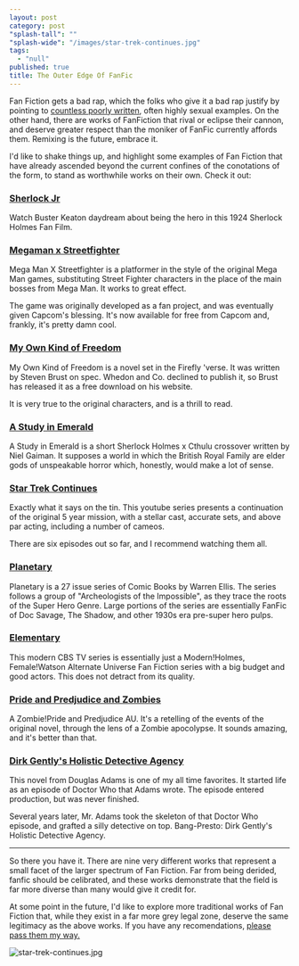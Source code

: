 ```yaml
---
layout: post
category: post
"splash-tall": ""
"splash-wide": "/images/star-trek-continues.jpg"
tags: 
  - "null"
published: true
title: The Outer Edge Of FanFic
---
```




Fan Fiction gets a bad rap, which the folks who give it a bad rap justify by pointing to [countless poorly written](https://en.wikipedia.org/wiki/Sturgeon%27s_law), often highly sexual examples. On the other hand, there are works of FanFiction that rival or eclipse their cannon, and deserve greater respect than the moniker of FanFic currently affords them. Remixing is the future, embrace it. 

I'd like to shake things up, and highlight some examples of Fan Fiction that have already ascended beyond the current confines of the conotations of the form, to stand as worthwhile works on their own. Check it out: 

### [Sherlock Jr](https://www.youtube.com/watch?v=WlJmtedcnp4)

Watch Buster Keaton daydream about being the hero in this 1924 Sherlock Holmes Fan Film. 

### [Megaman x Streetfighter](http://www.capcom-unity.com/mega_man)

Mega Man X Streetfighter is a platformer in the style of the original Mega Man games, substituting Street Fighter characters in the place of the main bosses from Mega Man. It works to great effect. 

The game was originally developed as a fan project, and was eventually given Capcom's blessing. It's now available for free from Capcom and, frankly, it's pretty damn cool. 

### [My Own Kind of Freedom](http://www.dreamcafe.com/wp-content/uploads/2012/10/My-Own-Kind-of-Freedom-Steven-Brust.pdf)

My Own Kind of Freedom is a novel set in the Firefly 'verse. It was written by Steven Brust on spec. Whedon and Co. declined to publish it, so Brust has released it as a free download on his website. 

It is very true to the original characters, and is a thrill to read. 

### [A Study in Emerald](http://www.neilgaiman.com/mediafiles/exclusive/shortstories/emerald.pdf)

A Study in Emerald is a short Sherlock Holmes x Cthulu crossover written by Niel Gaiman. It supposes a world in which the British Royal Family are elder gods of unspeakable horror which, honestly, would make a lot of sense. 

### [Star Trek Continues](http://www.startrekcontinues.com/episodes.html)

Exactly what it says on the tin. This youtube series presents a continuation of the original 5 year mission, with a stellar cast, accurate sets, and above par acting, including a number of cameos. 

There are six episodes out so far, and I recommend watching them all. 

### [Planetary](https://en.wikipedia.org/wiki/Planetary_(comics))

Planetary is a 27 issue series of Comic Books by Warren Ellis. The series follows a group of "Archeologists of the Impossible", as they trace the roots of the Super Hero Genre. Large portions of the series are essentially FanFic of Doc Savage, The Shadow, and other 1930s era pre-super hero pulps. 

### [Elementary](https://en.wikipedia.org/wiki/Elementary_(TV_series))

This modern CBS TV series is essentially just a Modern!Holmes, Female!Watson Alternate Universe Fan Fiction series with a big budget and good actors. This does not detract from its quality. 

### [Pride and Predjudice and Zombies](https://en.wikipedia.org/wiki/Pride_and_Prejudice_and_Zombies)
A Zombie!Pride and Predjudice AU. It's a retelling of the events of the original novel, through the lens of a Zombie apocolypse. It sounds amazing, and it's better than that. 

### [Dirk Gently's Holistic Detective Agency](https://en.wikipedia.org/wiki/Dirk_Gently%27s_Holistic_Detective_Agency) 

This novel from Douglas Adams is one of my all time favorites. It started life as an episode of Doctor Who that Adams wrote. The episode entered production, but was never finished. 

Several years later, Mr. Adams took the skeleton of that Doctor Who episode, and grafted a silly detective on top. Bang-Presto: Dirk Gently's Holistic Detective Agency. 

------

So there you have it. There are nine very different works that represent a small facet of the larger spectrum of Fan Fiction. Far from being derided, fanfic should be celibrated, and these works demonstrate that the field is far more diverse than many would give it credit for. 

At some point in the future, I'd like to explore more traditional works of Fan Fiction that, while they exist in a far more grey legal zone, deserve the same legitimacy as the above works. If you have any recomendations, [please pass them my way.](http://twitter.com/ajroach42)

![star-trek-continues.jpg]({{site.baseurl}}/images/star-trek-continues.jpg)
